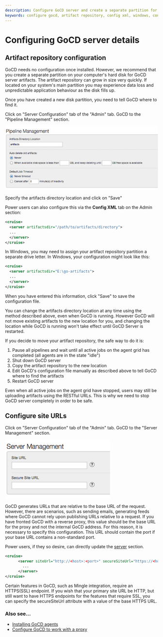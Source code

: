 ```yaml
---
description: Configure GoCD server and create a separate partition for GoCD server artifacts.
keywords: configure gocd, artifact repository, config xml, windows, configure site URLs, server management
---
```


# Configuring GoCD server details

## Artifact repository configuration

GoCD needs no configuration once installed. However, we recommend that you create a separate partition on your computer's hard disk for GoCD server artifacts. The artifact repository can grow in size very quickly. If located on your system's main partition you may experience data loss and unpredictable application behaviour as the disk fills up.

Once you have created a new disk partition, you need to tell GoCD where to find it.

Click on "Server Configuration" tab of the "Admin" tab. GoCD to the "Pipeline Management" section.

![Specify artifact location](../resources/images/artifact_location.png)

Specify the artifacts directory location and click on "Save"

Power users can also configure this via the **Config XML** tab on the
Admin section:

```xml
<cruise>
  <server artifactsdir="/path/to/artifacts/directory">
  ...
  </server>
</cruise>
```

In Windows, you may need to assign your artifact repository partition a separate drive letter. In Windows, your configuration might look like this:

```xml
<cruise>
  <server artifactsdir="E:\go-artifacts">
  ...
  </server>
</cruise>
```

When you have entered this information, click "Save" to save the configuration file.

You can change the artifacts directory location at any time using the method described above, even when GoCD is running. However GoCD will not move existing artifacts to the new location for you, and changing the location while GoCD is running won't take effect until GoCD Server is restarted.

If you decide to move your artifact repository, the safe way to do it is:

1.  Pause all pipelines and wait until all active jobs on the agent grid has completed (all agents are in the state "idle")
2.  Shut down GoCD server
3.  Copy the artifact repository to the new location
4.  Edit GoCD's configuration file manually as described above to tell GoCD where to find the artifacts
5.  Restart GoCD server

Even when all active jobs on the agent grid have stopped, users may still be uploading artifacts using the RESTful URLs. This is why we need to stop GoCD server completely in order to be safe.

## Configure site URLs

Click on "Server Configuration" tab of the "Admin" tab. GoCD to the "Server Management" section.

![Specify site url](../resources/images/site_url.png)

GoCD generates URLs that are relative to the base URL of the request. However, there are scenarios, such as sending emails, generating feeds where GoCD cannot rely upon publishing URLs relative to a request. If you have fronted GoCD with a reverse proxy, this value should be the base URL for the proxy and not the internal GoCD address. For this reason, it is necessary to specify this configuration. This URL should contain the port if your base URL contains a non-standard port.

Power users, if they so desire, can directly update the [server](../configuration/configuration_reference.md#server) section.

```xml
<cruise>
      <server siteUrl="http://<host>:<port>" secureSiteUrl="https://<host>:<securePort>">
        ...
      </server>
</cruise>
```

Certain features in GoCD, such as Mingle integration, require an HTTPS(SSL) endpoint. If you wish that your primary site URL be HTTP, but still want to have HTTPS endpoints for the features that require SSL, you can specify the secureSiteUrl attribute with a value of the base HTTPS URL.

### Also see...

-   [Installing GoCD agents](../installation/installing_go_agent.md)
-   [Configure GoCD to work with a proxy](../installation/configure_proxy.md)
